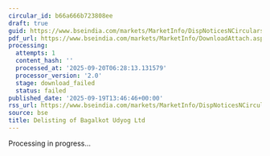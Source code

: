 ```yaml
---
circular_id: b66a666b723808ee
draft: true
guid: https://www.bseindia.com/markets/MarketInfo/DispNoticesNCirculars.aspx?Noticeid={CFDFF189-C944-442E-A24A-422E994DE478}&noticeno=20250919-40&dt=09/19/2025&icount=40&totcount=44&flag=0
pdf_url: https://www.bseindia.com/markets/MarketInfo/DownloadAttach.aspx?id=20250919-40&attachedId=
processing:
  attempts: 1
  content_hash: ''
  processed_at: '2025-09-20T06:28:13.131579'
  processor_version: '2.0'
  stage: download_failed
  status: failed
published_date: '2025-09-19T13:46:46+00:00'
rss_url: https://www.bseindia.com/markets/MarketInfo/DispNoticesNCirculars.aspx?Noticeid={CFDFF189-C944-442E-A24A-422E994DE478}&noticeno=20250919-40&dt=09/19/2025&icount=40&totcount=44&flag=0
source: bse
title: Delisting of Bagalkot Udyog Ltd
---
```


Processing in progress...